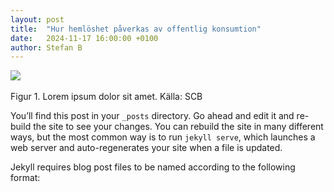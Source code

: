 ```yaml
---
layout: post
title:  "Hur hemlöshet påverkas av offentlig konsumtion"
date:   2024-11-17 16:00:00 +0100
author: Stefan B
---
```

<p class="fig">
  <img src = "https://placehold.co/200x200/png"><br><br>
  Figur 1. Lorem ipsum dolor sit amet. Källa: SCB
</p>

You’ll find this post in your `_posts` directory. Go ahead and edit it and re-build the site to see your changes. You can rebuild the site in many different ways, but the most common way is to run `jekyll serve`, which launches a web server and auto-regenerates your site when a file is updated.

Jekyll requires blog post files to be named according to the following format: